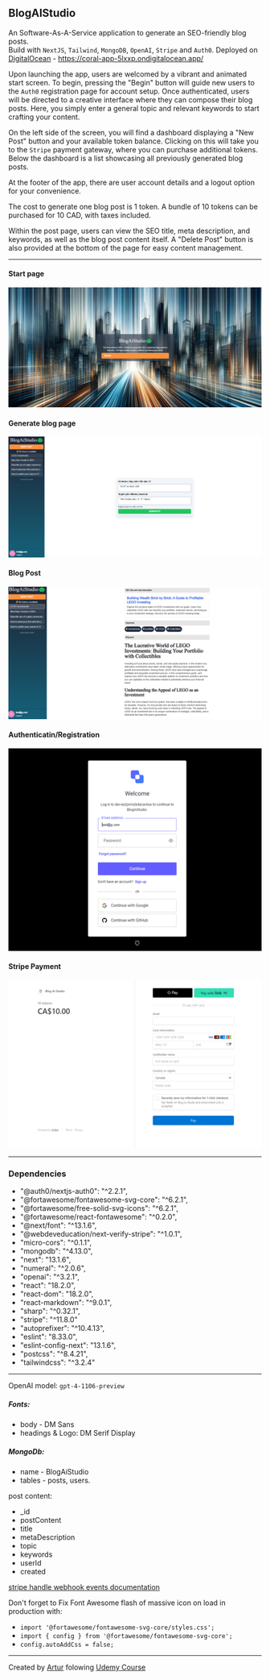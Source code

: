 ## BlogAIStudio
An Software-As-A-Service application to generate an SEO-friendly blog posts. <br>
Build with `NextJS`, `Tailwind`, `MongoDB`, `OpenAI`, `Stripe` and `Auth0`.
Deployed on [DigitalOcean](https://www.digitalocean.com/) - https://coral-app-5lxxp.ondigitalocean.app/

Upon launching the app, users are welcomed by a vibrant and animated start screen. To begin, pressing the "Begin" button will guide new users to the `Auth0` registration page for account setup. Once authenticated, users will be directed to a creative interface where they can compose their blog posts. Here, you simply enter a general topic and relevant keywords to start crafting your content.

On the left side of the screen, you will find a dashboard displaying a "New Post" button and your available token balance. Clicking on this will take you to the `Stripe` payment gateway, where you can purchase additional tokens. Below the dashboard is a list showcasing all previously generated blog posts.

At the footer of the app, there are user account details and a logout option for your convenience.

The cost to generate one blog post is 1 token. A bundle of 10 tokens can be purchased for 10 CAD, with taxes included.

Within the post page, users can view the SEO title, meta description, and keywords, as well as the blog post content itself. A "Delete Post" button is also provided at the bottom of the page for easy content management.
___
#### Start page
![Start page](./public/main.png)

#### Generate blog page
![generate page](./public/generate.png)

#### Blog Post
![Blog Post](./public/blogpost.png)

#### Authenticatin/Registration
![Authenticatin/Registration](./public/auth0.png)

#### Stripe Payment
![Stripe Payment](./public/stripe.png)
___

### Dependencies
   - "@auth0/nextjs-auth0": "^2.2.1",
   - "@fortawesome/fontawesome-svg-core": "^6.2.1",
   - "@fortawesome/free-solid-svg-icons": "^6.2.1",
   - "@fortawesome/react-fontawesome": "^0.2.0",
   - "@next/font": "^13.1.6",
   - "@webdeveducation/next-verify-stripe": "^1.0.1",
   - "micro-cors": "^0.1.1",
   - "mongodb": "^4.13.0",
   - "next": "13.1.6",
   - "numeral": "^2.0.6",
   - "openai": "^3.2.1",
   - "react": "18.2.0",
   - "react-dom": "18.2.0",
   - "react-markdown": "^9.0.1",
   - "sharp": "^0.32.1",
   - "stripe": "^11.8.0"
   - "autoprefixer": "^10.4.13",
   - "eslint": "8.33.0",
   - "eslint-config-next": "13.1.6",
   - "postcss": "^8.4.21",
   - "tailwindcss": "^3.2.4"
   ---
OpenAI model: `gpt-4-1106-preview`

##### Fonts:
- body - DM Sans
- headings & Logo: DM Serif Display



##### MongoDb:
- name - BlogAiStudio
- tables - posts, users.

post content:
- _id
- postContent
- title
- metaDescription
- topic
- keywords
- userId
- created


[stripe handle webhook events documentation](https://dashboard.stripe.com/test/webhooks/create?endpoint_location=local) <br>

Don't forget to Fix Font Awesome flash of massive icon on load in production with:
- ```import '@fortawesome/fontawesome-svg-core/styles.css'; ``` 
- ```import { config } from '@fortawesome/fontawesome-svg-core';``` 
- ```config.autoAddCss = false;```
---
Created by [Artur](https://github.com/mr-Arturio) folowing [Udemy Course](https://www.udemy.com/course/next-js-ai/?couponCode=ST12MT030524)